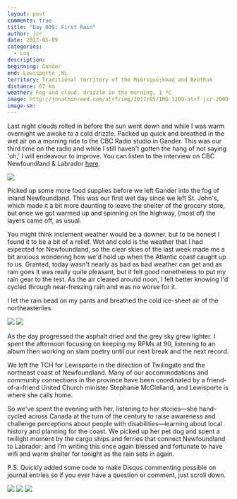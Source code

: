 ```yaml
---
layout: post
comments: true
title: "Day 009: First Rain"
author: jcr
date: 2017-05-09
categories:
  - Log
description: 
beginning: Gander
end: Lewisporte ,NL
territory: Traditional territory of the Mi&rsquo;kmaq and Beothuk
distance: 67 km
weather: Fog and cloud, drizzle in the morning, 1 ºC
image: http://jonathonreed.com/atrf/img/2017/05/IMG_1209-atrf-jcr-2000-web.jpg
image-sm:
---
```


Last night clouds rolled in before the sun went down and while I was warm overnight we awoke to a cold drizzle. Packed up quick and breathed in the wet air on a morning ride to the CBC Radio studio in Gander. This was our third time on the radio and while I still haven't gotten the hang of not saying 'uh,' I will endeavour to improve. You can listen to the interview on CBC Newfoundland &amp; Labrador <a href="http://www.cbc.ca/news/canada/newfoundland-labrador/programs/centralmorning/cyling-snapping-across-canada-1.4106102" target="blank">here</a>. 

<img src="http://jonathonreed.com/atrf/img/2017/05/IMG_0353-atrf-ac-2000-web.jpg">

Picked up some more food supplies before we left Gander into the fog of inland Newfoundland. This was our first wet day since we left St. John's, which made it a bit more daunting to leave the shelter of the grocery store, but once we got warmed up and spinning on the highway, (most of) the layers came off, as usual.

You might think inclement weather would be a downer, but to be honest I found it to be a bit of a relief. Wet and cold is the weather that I had expected for Newfoundland, so the clear skies of the last week made me a bit anxious wondering how we'd hold up when the Atlantic coast caught up to us. Granted, today wasn't nearly as bad as bad weather can get and as rain goes it was really quite pleasant, but it felt good nonetheless to put my rain gear to the test. As the air cleared around noon, I felt better knowing I'd cycled through near-freezing rain and was no worse for it.

I let the rain bead on my pants and breathed the cold ice-sheet air of the northeasterlies. 

<img src="http://jonathonreed.com/atrf/img/2017/05/IMG_1154-atrf-jcr-2000-web.jpg">

<img src="http://jonathonreed.com/atrf/img/2017/05/IMG_1161-atrf-jcr-2000-web.jpg">

As the day progressed the asphalt dried and the grey sky grew lighter. I spent the afternoon focusing on keeping my RPMs at 90, listening to an album then working on slam poetry until our next break and the next record. 

We left the TCH for Lewisporte in the direction of Twilingate and the northeast coast of Newfoundland. Many of our accommodations and community connections in the province have been coordinated by a friend-of-a-friend United Church minister Stephanie McClelland, and Lewisporte is where she calls home.

So we've spent the evening with her, listening to her stories—she hand-cycled across Canada at the turn of the century to raise awareness and challenge perceptions about people with disabilities—learning about local history and planning for the coast. We picked up her pet dog and spent a twilight moment by the cargo ships and ferries that connect Newfoundland to Labrador; and I'm writing this once again blessed and fortunate to have wifi and warm shelter for tonight as the rain sets in again.

P.S. Quickly added some code to make Disqus commenting possible on journal entries so if you ever have a question or comment, just scroll down.

<img src="http://jonathonreed.com/atrf/img/2017/05/IMG_1217-atrf-jcr-2000-web.jpg">

<img src="http://jonathonreed.com/atrf/img/2017/05/IMG_1209-atrf-jcr-2000-web.jpg">

<img src="http://jonathonreed.com/atrf/img/2017/05/IMG_1206-atrf-jcr-2000-web.jpg">